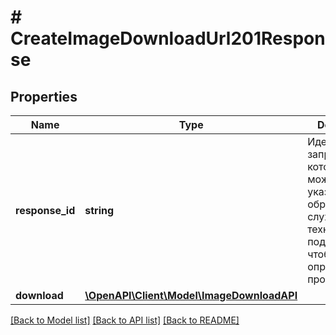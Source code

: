 # # CreateImageDownloadUrl201Response

## Properties

Name | Type | Description | Notes
------------ | ------------- | ------------- | -------------
**response_id** | **string** | Идентификатор запроса, который можно указывать при обращении в службу технической поддержки, чтобы помочь определить проблему. |
**download** | [**\OpenAPI\Client\Model\ImageDownloadAPI**](ImageDownloadAPI.md) |  |

[[Back to Model list]](../../README.md#models) [[Back to API list]](../../README.md#endpoints) [[Back to README]](../../README.md)
